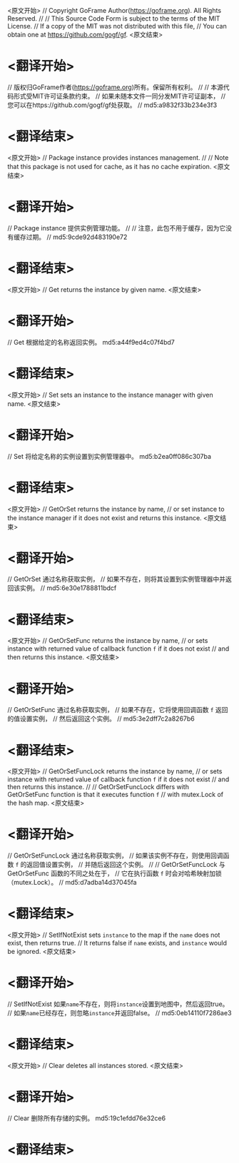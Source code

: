 
<原文开始>
// Copyright GoFrame Author(https://goframe.org). All Rights Reserved.
//
// This Source Code Form is subject to the terms of the MIT License.
// If a copy of the MIT was not distributed with this file,
// You can obtain one at https://github.com/gogf/gf.
<原文结束>

# <翻译开始>
// 版权归GoFrame作者(https://goframe.org)所有。保留所有权利。
//
// 本源代码形式受MIT许可证条款约束。
// 如果未随本文件一同分发MIT许可证副本，
// 您可以在https://github.com/gogf/gf处获取。
// md5:a9832f33b234e3f3
# <翻译结束>


<原文开始>
// Package instance provides instances management.
//
// Note that this package is not used for cache, as it has no cache expiration.
<原文结束>

# <翻译开始>
// Package instance 提供实例管理功能。
// 
// 注意，此包不用于缓存，因为它没有缓存过期。
// md5:9cde92d483190e72
# <翻译结束>


<原文开始>
// Get returns the instance by given name.
<原文结束>

# <翻译开始>
// Get 根据给定的名称返回实例。 md5:a44f9ed4c07f4bd7
# <翻译结束>


<原文开始>
// Set sets an instance to the instance manager with given name.
<原文结束>

# <翻译开始>
// Set 将给定名称的实例设置到实例管理器中。 md5:b2ea0ff086c307ba
# <翻译结束>


<原文开始>
// GetOrSet returns the instance by name,
// or set instance to the instance manager if it does not exist and returns this instance.
<原文结束>

# <翻译开始>
// GetOrSet 通过名称获取实例，
// 如果不存在，则将其设置到实例管理器中并返回该实例。
// md5:6e30e1788811bdcf
# <翻译结束>


<原文开始>
// GetOrSetFunc returns the instance by name,
// or sets instance with returned value of callback function `f` if it does not exist
// and then returns this instance.
<原文结束>

# <翻译开始>
// GetOrSetFunc 通过名称获取实例，
// 如果不存在，它将使用回调函数 `f` 返回的值设置实例，
// 然后返回这个实例。
// md5:3e2dff7c2a8267b6
# <翻译结束>


<原文开始>
// GetOrSetFuncLock returns the instance by name,
// or sets instance with returned value of callback function `f` if it does not exist
// and then returns this instance.
//
// GetOrSetFuncLock differs with GetOrSetFunc function is that it executes function `f`
// with mutex.Lock of the hash map.
<原文结束>

# <翻译开始>
// GetOrSetFuncLock 通过名称获取实例，
// 如果该实例不存在，则使用回调函数 `f` 的返回值设置实例，
// 并随后返回这个实例。
//
// GetOrSetFuncLock 与 GetOrSetFunc 函数的不同之处在于，
// 它在执行函数 `f` 时会对哈希映射加锁（mutex.Lock）。
// md5:d7adba14d37045fa
# <翻译结束>


<原文开始>
// SetIfNotExist sets `instance` to the map if the `name` does not exist, then returns true.
// It returns false if `name` exists, and `instance` would be ignored.
<原文结束>

# <翻译开始>
// SetIfNotExist 如果`name`不存在，则将`instance`设置到地图中，然后返回true。
// 如果`name`已经存在，则忽略`instance`并返回false。
// md5:0eb14110f7286ae3
# <翻译结束>


<原文开始>
// Clear deletes all instances stored.
<原文结束>

# <翻译开始>
// Clear 删除所有存储的实例。 md5:19c1efdd76e32ce6
# <翻译结束>

